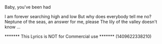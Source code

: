 Baby, you've been had

I am forever searching high and low
But why does everybody tell me no?
Neptune of the seas, an answer for me, please
The lily of the valley doesn't know
...

******* This Lyrics is NOT for Commercial use *******
(1409622338210)